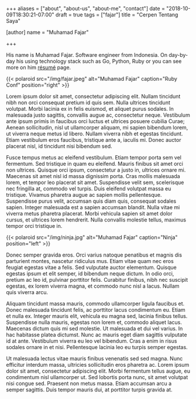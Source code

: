 +++
aliases = ["about", "about-us", "about-me", "contact"]
date = "2018-10-09T18:30:21-07:00"
draft = true
tags = ["fajar"]
title = "Cerpen Tentang Saya"

[author]
  name = "Muhamad Fajar"

+++

His name is Muhamad Fajar. Software engineer from Indonesia. On day-by-day his using technology stack such as Go, Python, Ruby or you can see more on him [résumé](/resume) page.

{{< polaroid src="/img/fajar.jpeg" alt="Muhamad Fajar" caption="Ruby Conf" position="right" >}}

Lorem ipsum dolor sit amet, consectetur adipiscing elit. Nullam tincidunt nibh non orci consequat pretium id quis sem. Nulla ultrices tincidunt volutpat. Morbi lacinia ex in felis euismod, et aliquet purus sodales. In malesuada justo sagittis, convallis augue ac, consectetur neque. Vestibulum ante ipsum primis in faucibus orci luctus et ultrices posuere cubilia Curae; Aenean sollicitudin, nisl ut ullamcorper aliquam, mi sapien bibendum lorem, ut viverra neque metus id libero. Nullam viverra nibh et egestas tincidunt. Etiam vestibulum eros faucibus, tristique ante a, iaculis mi. Donec auctor placerat nisl, id tincidunt nisi bibendum sed.

Fusce tempus metus ac eleifend vestibulum. Etiam tempor porta sem vel fermentum. Sed tristique in quam eu eleifend. Mauris finibus sit amet orci non ultrices. Quisque orci ipsum, consectetur a justo in, ultrices ornare mi. Maecenas sit amet nisl id massa dignissim porta. Cras mollis malesuada lorem, et tempor leo placerat sit amet. Suspendisse velit sem, scelerisque nec fringilla at, commodo vel turpis. Duis eleifend volutpat massa eu tristique. Vivamus pharetra augue ac sapien mollis pellentesque. Suspendisse purus velit, accumsan quis diam quis, consequat sodales sapien. Integer malesuada est a sapien accumsan blandit. Nulla vitae mi viverra metus pharetra placerat. Morbi vehicula sapien sit amet dolor cursus, et ultrices lorem hendrerit. Nulla convallis molestie tellus, maximus tempor orci tristique in.

{{< polaroid src="/img/ninja.jpg" alt="Muhamad Fajar" caption="Ninja" position="left" >}}

Donec semper gravida eros. Orci varius natoque penatibus et magnis dis parturient montes, nascetur ridiculus mus. Etiam vitae quam nec eros feugiat egestas vitae a felis. Sed vulputate auctor elementum. Quisque egestas ipsum et elit semper, id bibendum neque dictum. In odio orci, pretium ac leo id, pulvinar porttitor felis. Curabitur finibus, nibh nec suscipit egestas, ex lorem viverra magna, et commodo nunc nisl a lacus. Nullam quis viverra arcu.

Aliquam tincidunt massa mauris, commodo ullamcorper ligula faucibus et. Donec malesuada tincidunt felis, ac porttitor lacus condimentum eu. Etiam et nulla ex. Integer mauris elit, vehicula eu magna sed, lacinia finibus tellus. Suspendisse nulla mauris, egestas non lorem et, commodo aliquet lacus. Maecenas dictum quis mi sed molestie. Ut malesuada et dui vel varius. In hac habitasse platea dictumst. Nunc ac mauris eget diam sagittis vulputate id at ante. Vestibulum viverra eu leo vel bibendum. Cras a enim in risus sodales ornare in et nisi. Pellentesque lacinia leo eu turpis semper egestas.

Ut malesuada lectus vitae mauris finibus venenatis sed sed magna. Nunc efficitur interdum massa, ultricies sollicitudin eros pharetra ac. Lorem ipsum dolor sit amet, consectetur adipiscing elit. Morbi fermentum tellus augue, eu condimentum nisl ullamcorper ut. Sed lobortis porta nunc, sit amet volutpat nisi congue sed. Praesent non metus massa. Etiam accumsan arcu a semper sagittis. Duis tempor mauris dui, at porttitor turpis gravida at.

